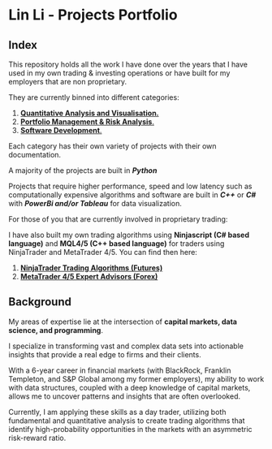 # Lin Li - Projects Portfolio

## Index
This repository holds all the work I have done over the years that I have used in my own trading & investing operations or have built for my employers that are non proprietary. 

They are currently binned into different categories: 

1. [**Quantitative Analysis and Visualisation.**](https://github.com/linli2492/ProjectsPortfolio/tree/main/QuantitativeAnalysisAndVisualization)
2. [**Portfolio Management & Risk Analysis**.](https://github.com/linli2492/ProjectsPortfolio/tree/main/PortfolioManagementAndRiskAnalytics)
3. [**Software Development**.](https://github.com/linli2492/ProjectsPortfolio/tree/main/SoftwareDevelopment)

Each category has their own variety of projects with their own documentation.

A majority of the projects are built in ***Python***

Projects that require higher performance, speed and low latency such as computationally expensive algorithms and software are built in ***C++*** or ***C#*** with ***PowerBi and/or Tableau*** for data visualization.

For those of you that are currently involved in proprietary trading: 

I have also built my own trading algorithms using **Ninjascript (C# based language)** and **MQL4/5 (C++ based language)** for traders using NinjaTrader and MetaTrader 4/5. You can find then here: 

1. [**NinjaTrader Trading Algorithms (Futures)**](https://github.com/linli2492/ProjectsPortfolio/tree/main/NinjascriptTradingAlgorithms)
2. [**MetaTrader 4/5 Expert Advisors (Forex)** ](https://github.com/linli2492/ProjectsPortfolio/tree/main/MQLExpertAdvisorTradingAlgorithms)



## Background

My areas of expertise lie at the intersection of **capital markets, data science, and programming**.

I specialize in transforming vast and complex data sets into actionable insights that provide a real edge to firms and their clients.

With a 6-year career in financial markets (with BlackRock, Franklin Templeton, and S&P Global among my former employers), my ability to work with data structures, coupled with a deep knowledge of capital markets, allows me to uncover patterns and insights that are often overlooked.

Currently, I am applying these skills as a day trader, utilizing both fundamental and quantitative analysis to create trading algorithms that identify high-probability opportunities in the markets with an asymmetric risk-reward ratio.

